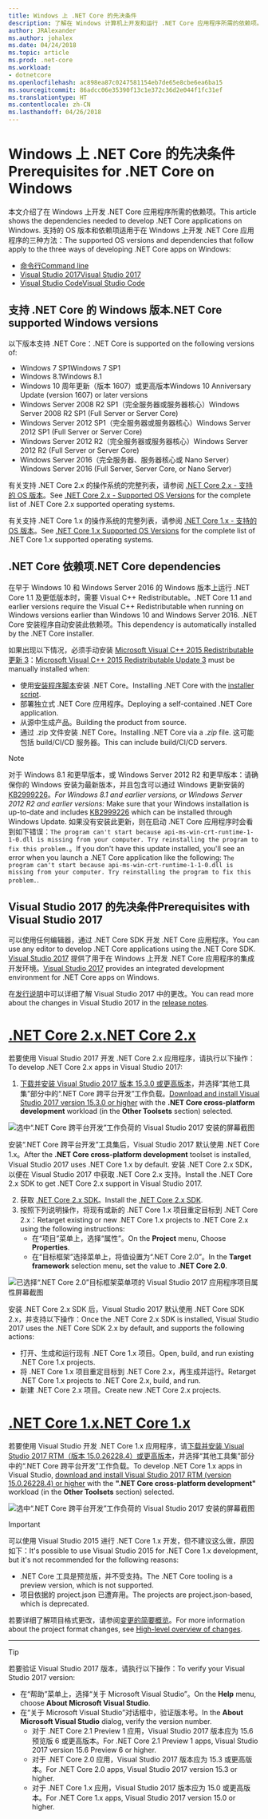```yaml
---
title: Windows 上 .NET Core 的先决条件
description: 了解在 Windows 计算机上开发和运行 .NET Core 应用程序所需的依赖项。
author: JRAlexander
ms.author: johalex
ms.date: 04/24/2018
ms.topic: article
ms.prod: .net-core
ms.workload:
- dotnetcore
ms.openlocfilehash: ac898ea87c0247581154eb7de65e8cbe6ea6ba15
ms.sourcegitcommit: 86adcc06e35390f13c1e372c36d2e044f1fc31ef
ms.translationtype: HT
ms.contentlocale: zh-CN
ms.lasthandoff: 04/26/2018
---
```

# <a name="prerequisites-for-net-core-on-windows"></a><span data-ttu-id="69ad0-103">Windows 上 .NET Core 的先决条件</span><span class="sxs-lookup"><span data-stu-id="69ad0-103">Prerequisites for .NET Core on Windows</span></span>

<span data-ttu-id="69ad0-104">本文介绍了在 Windows 上开发 .NET Core 应用程序所需的依赖项。</span><span class="sxs-lookup"><span data-stu-id="69ad0-104">This article shows the dependencies needed to develop .NET Core applications on Windows.</span></span> <span data-ttu-id="69ad0-105">支持的 OS 版本和依赖项适用于在 Windows 上开发 .NET Core 应用程序的三种方法：</span><span class="sxs-lookup"><span data-stu-id="69ad0-105">The supported OS versions and dependencies that follow apply to the three ways of developing .NET Core apps on Windows:</span></span>

* [<span data-ttu-id="69ad0-106">命令行</span><span class="sxs-lookup"><span data-stu-id="69ad0-106">Command line</span></span>](tutorials/using-with-xplat-cli.md)
* [<span data-ttu-id="69ad0-107">Visual Studio 2017</span><span class="sxs-lookup"><span data-stu-id="69ad0-107">Visual Studio 2017</span></span>](https://aka.ms/vsdownload?utm_source=mscom&utm_campaign=msdocs)
* [<span data-ttu-id="69ad0-108">Visual Studio Code</span><span class="sxs-lookup"><span data-stu-id="69ad0-108">Visual Studio Code</span></span>](https://code.visualstudio.com/)

## <a name="net-core-supported-windows-versions"></a><span data-ttu-id="69ad0-109">支持 .NET Core 的 Windows 版本</span><span class="sxs-lookup"><span data-stu-id="69ad0-109">.NET Core supported Windows versions</span></span>

<span data-ttu-id="69ad0-110">以下版本支持 .NET Core：</span><span class="sxs-lookup"><span data-stu-id="69ad0-110">.NET Core is supported on the following versions of:</span></span>

* <span data-ttu-id="69ad0-111">Windows 7 SP1</span><span class="sxs-lookup"><span data-stu-id="69ad0-111">Windows 7 SP1</span></span>
* <span data-ttu-id="69ad0-112">Windows 8.1</span><span class="sxs-lookup"><span data-stu-id="69ad0-112">Windows 8.1</span></span>
* <span data-ttu-id="69ad0-113">Windows 10 周年更新（版本 1607）或更高版本</span><span class="sxs-lookup"><span data-stu-id="69ad0-113">Windows 10 Anniversary Update (version 1607) or later versions</span></span>
* <span data-ttu-id="69ad0-114">Windows Server 2008 R2 SP1（完全服务器或服务器核心）</span><span class="sxs-lookup"><span data-stu-id="69ad0-114">Windows Server 2008 R2 SP1 (Full Server or Server Core)</span></span>
* <span data-ttu-id="69ad0-115">Windows Server 2012 SP1（完全服务器或服务器核心）</span><span class="sxs-lookup"><span data-stu-id="69ad0-115">Windows Server 2012 SP1 (Full Server or Server Core)</span></span>
* <span data-ttu-id="69ad0-116">Windows Server 2012 R2（完全服务器或服务器核心）</span><span class="sxs-lookup"><span data-stu-id="69ad0-116">Windows Server 2012 R2 (Full Server or Server Core)</span></span>
* <span data-ttu-id="69ad0-117">Windows Server 2016（完全服务器、服务器核心或 Nano Server）</span><span class="sxs-lookup"><span data-stu-id="69ad0-117">Windows Server 2016 (Full Server, Server Core, or Nano Server)</span></span>

<span data-ttu-id="69ad0-118">有关支持 .NET Core 2.x 的操作系统的完整列表，请参阅 [.NET Core 2.x - 支持的 OS 版本](https://github.com/dotnet/core/blob/master/release-notes/2.0/2.0-supported-os.md)。</span><span class="sxs-lookup"><span data-stu-id="69ad0-118">See [.NET Core 2.x - Supported OS Versions](https://github.com/dotnet/core/blob/master/release-notes/2.0/2.0-supported-os.md) for the complete list of .NET Core 2.x supported operating systems.</span></span>

<span data-ttu-id="69ad0-119">有关支持 .NET Core 1.x 的操作系统的完整列表，请参阅 [.NET Core 1.x - 支持的 OS 版本](https://github.com/dotnet/core/blob/master/release-notes/1.0/1.0-supported-os.md)。</span><span class="sxs-lookup"><span data-stu-id="69ad0-119">See [.NET Core 1.x Supported OS Versions](https://github.com/dotnet/core/blob/master/release-notes/1.0/1.0-supported-os.md) for the complete list of .NET Core 1.x supported operating systems.</span></span>

## <a name="net-core-dependencies"></a><span data-ttu-id="69ad0-120">.NET Core 依赖项</span><span class="sxs-lookup"><span data-stu-id="69ad0-120">.NET Core dependencies</span></span>

<span data-ttu-id="69ad0-121">在早于 Windows 10 和 Windows Server 2016 的 Windows 版本上运行 .NET Core 1.1 及更低版本时，需要 Visual C++ Redistributable。</span><span class="sxs-lookup"><span data-stu-id="69ad0-121">.NET Core 1.1 and earlier versions require the Visual C++ Redistributable when running on Windows versions earlier than Windows 10 and Windows Server 2016.</span></span> <span data-ttu-id="69ad0-122">.NET Core 安装程序自动安装此依赖项。</span><span class="sxs-lookup"><span data-stu-id="69ad0-122">This dependency is automatically installed by the .NET Core installer.</span></span>

<span data-ttu-id="69ad0-123">如果出现以下情况，必须手动安装 [Microsoft Visual C++ 2015 Redistributable 更新 3](https://www.microsoft.com/download/details.aspx?id=52685)：</span><span class="sxs-lookup"><span data-stu-id="69ad0-123">[Microsoft Visual C++ 2015 Redistributable Update 3](https://www.microsoft.com/download/details.aspx?id=52685) must be manually installed when:</span></span>

* <span data-ttu-id="69ad0-124">使用[安装程序脚本](./tools/dotnet-install-script.md)安装 .NET Core。</span><span class="sxs-lookup"><span data-stu-id="69ad0-124">Installing .NET Core with the [installer script](./tools/dotnet-install-script.md).</span></span>
* <span data-ttu-id="69ad0-125">部署独立式 .NET Core 应用程序。</span><span class="sxs-lookup"><span data-stu-id="69ad0-125">Deploying a self-contained .NET Core application.</span></span>
* <span data-ttu-id="69ad0-126">从源中生成产品。</span><span class="sxs-lookup"><span data-stu-id="69ad0-126">Building the product from source.</span></span>
* <span data-ttu-id="69ad0-127">通过 .zip 文件安装 .NET Core。</span><span class="sxs-lookup"><span data-stu-id="69ad0-127">Installing .NET Core via a *.zip* file.</span></span> <span data-ttu-id="69ad0-128">这可能包括 build/CI/CD 服务器。</span><span class="sxs-lookup"><span data-stu-id="69ad0-128">This can include build/CI/CD servers.</span></span>

> [!NOTE]
> <span data-ttu-id="69ad0-129">对于 Windows 8.1 和更早版本，或 Windows Server 2012 R2 和更早版本：请确保你的 Windows 安装为最新版本，并且包含可以通过 Windows 更新安装的 [KB2999226](https://support.microsoft.com/en-us/help/2999226/update-for-universal-c-runtime-in-windows)。</span><span class="sxs-lookup"><span data-stu-id="69ad0-129">*For Windows 8.1 and earlier versions, or Windows Server 2012 R2 and earlier versions:* Make sure that your Windows installation is up-to-date and includes [KB2999226](https://support.microsoft.com/en-us/help/2999226/update-for-universal-c-runtime-in-windows) which can be installed through Windows Update.</span></span> <span data-ttu-id="69ad0-130">如果没有安装此更新，则在启动 .NET Core 应用程序时会看到如下错误：`The program can't start because api-ms-win-crt-runtime-1-1-0.dll is missing from your computer. Try reinstalling the program to fix this problem.`。</span><span class="sxs-lookup"><span data-stu-id="69ad0-130">If you don't have this update installed, you'll see an error when you launch a .NET Core application like the following: `The program can't start because api-ms-win-crt-runtime-1-1-0.dll is missing from your computer. Try reinstalling the program to fix this problem.`.</span></span>

## <a name="prerequisites-with-visual-studio-2017"></a><span data-ttu-id="69ad0-131">Visual Studio 2017 的先决条件</span><span class="sxs-lookup"><span data-stu-id="69ad0-131">Prerequisites with Visual Studio 2017</span></span>

<span data-ttu-id="69ad0-132">可以使用任何编辑器，通过 .NET Core SDK 开发 .NET Core 应用程序。</span><span class="sxs-lookup"><span data-stu-id="69ad0-132">You can use any editor to develop .NET Core applications using the .NET Core SDK.</span></span> <span data-ttu-id="69ad0-133">[Visual Studio 2017](#visual-studio-2017) 提供了用于在 Windows 上开发 .NET Core 应用程序的集成开发环境。</span><span class="sxs-lookup"><span data-stu-id="69ad0-133">[Visual Studio 2017](#visual-studio-2017) provides an integrated development environment for .NET Core apps on Windows.</span></span>

<span data-ttu-id="69ad0-134">在[发行说明](/visualstudio/releasenotes/vs2017-relnotes)中可以详细了解 Visual Studio 2017 中的更改。</span><span class="sxs-lookup"><span data-stu-id="69ad0-134">You can read more about the changes in Visual Studio 2017 in the [release notes](/visualstudio/releasenotes/vs2017-relnotes).</span></span>

# <a name="net-core-2xtabnetcore2x"></a>[<span data-ttu-id="69ad0-135">.NET Core 2.x</span><span class="sxs-lookup"><span data-stu-id="69ad0-135">.NET Core 2.x</span></span>](#tab/netcore2x)

<span data-ttu-id="69ad0-136">若要使用 Visual Studio 2017 开发 .NET Core 2.x 应用程序，请执行以下操作：</span><span class="sxs-lookup"><span data-stu-id="69ad0-136">To develop .NET Core 2.x apps in Visual Studio 2017:</span></span>

 1. <span data-ttu-id="69ad0-137">[下载并安装 Visual Studio 2017 版本 15.3.0 或更高版本](/visualstudio/install/install-visual-studio)，并选择“其他工具集”部分中的“.NET Core 跨平台开发”工作负载。</span><span class="sxs-lookup"><span data-stu-id="69ad0-137">[Download and install Visual Studio 2017 version 15.3.0 or higher](/visualstudio/install/install-visual-studio) with the **.NET Core cross-platform development** workload (in the **Other Toolsets** section) selected.</span></span>

![选中“.NET Core 跨平台开发”工作负荷的 Visual Studio 2017 安装的屏幕截图](./media/windows-prerequisites/vs-15-3-workloads.jpg)

<span data-ttu-id="69ad0-139">安装“.NET Core 跨平台开发”工具集后，Visual Studio 2017 默认使用 .NET Core 1.x。</span><span class="sxs-lookup"><span data-stu-id="69ad0-139">After the **.NET Core cross-platform development** toolset is installed, Visual Studio 2017 uses .NET Core 1.x by default.</span></span> <span data-ttu-id="69ad0-140">安装 .NET Core 2.x SDK，以便在 Visual Studio 2017 中获取 .NET Core 2.x 支持。</span><span class="sxs-lookup"><span data-stu-id="69ad0-140">Install the .NET Core 2.x SDK to get .NET Core 2.x support in Visual Studio 2017.</span></span>

 2. <span data-ttu-id="69ad0-141">获取 [.NET Core 2.x SDK](https://www.microsoft.com/net/download/core)。</span><span class="sxs-lookup"><span data-stu-id="69ad0-141">Install the [.NET Core 2.x SDK](https://www.microsoft.com/net/download/core).</span></span>
 3. <span data-ttu-id="69ad0-142">按照下列说明操作，将现有或新的 .NET Core 1.x 项目重定目标到 .NET Core 2.x：</span><span class="sxs-lookup"><span data-stu-id="69ad0-142">Retarget existing or new .NET Core 1.x projects to .NET Core 2.x using the following instructions:</span></span>
    * <span data-ttu-id="69ad0-143">在“项目”菜单上，选择“属性”。</span><span class="sxs-lookup"><span data-stu-id="69ad0-143">On the **Project** menu, Choose **Properties**.</span></span>
    * <span data-ttu-id="69ad0-144">在“目标框架”选择菜单上，将值设置为“.NET Core 2.0”。</span><span class="sxs-lookup"><span data-stu-id="69ad0-144">In the **Target framework** selection menu, set the value to **.NET Core 2.0**.</span></span>

![已选择“.NET Core 2.0”目标框架菜单项的 Visual Studio 2017 应用程序项目属性屏幕截图](./media/windows-prerequisites/Targeting-dotnetCore2.png)

<span data-ttu-id="69ad0-146">安装 .NET Core 2.x SDK 后，Visual Studio 2017 默认使用 .NET Core SDK 2.x，并支持以下操作：</span><span class="sxs-lookup"><span data-stu-id="69ad0-146">Once the .NET Core 2.x SDK is installed, Visual Studio 2017 uses the .NET Core SDK 2.x by default, and supports the following actions:</span></span>

* <span data-ttu-id="69ad0-147">打开、生成和运行现有 .NET Core 1.x 项目。</span><span class="sxs-lookup"><span data-stu-id="69ad0-147">Open, build, and run existing .NET Core 1.x projects.</span></span>
* <span data-ttu-id="69ad0-148">将 .NET Core 1.x 项目重定目标到 .NET Core 2.x，再生成并运行。</span><span class="sxs-lookup"><span data-stu-id="69ad0-148">Retarget .NET Core 1.x projects to .NET Core 2.x, build, and run.</span></span>
* <span data-ttu-id="69ad0-149">新建 .NET Core 2.x 项目。</span><span class="sxs-lookup"><span data-stu-id="69ad0-149">Create new .NET Core 2.x projects.</span></span>

# <a name="net-core-1xtabnetcore1x"></a>[<span data-ttu-id="69ad0-150">.NET Core 1.x</span><span class="sxs-lookup"><span data-stu-id="69ad0-150">.NET Core 1.x</span></span>](#tab/netcore1x)

<span data-ttu-id="69ad0-151">若要使用 Visual Studio 开发 .NET Core 1.x 应用程序，请[下载并安装 Visual Studio 2017 RTM（版本 15.0.26228.4）或更高版本](/visualstudio/install/install-visual-studio)，并选择“其他工具集”部分中的“.NET Core 跨平台开发”工作负载。</span><span class="sxs-lookup"><span data-stu-id="69ad0-151">To develop .NET Core 1.x apps in Visual Studio, [download and install Visual Studio 2017 RTM (version 15.0.26228.4) or higher](/visualstudio/install/install-visual-studio) with the **".NET Core cross-platform development"** workload (in the **Other Toolsets** section) selected.</span></span>

![选中“.NET Core 跨平台开发”工作负荷的 Visual Studio 2017 安装的屏幕截图](./media/windows-prerequisites/vs_workloads.jpg)

> [!IMPORTANT]
> <span data-ttu-id="69ad0-153">可以使用 Visual Studio 2015 进行 .NET Core 1.x 开发，但不建议这么做，原因如下：</span><span class="sxs-lookup"><span data-stu-id="69ad0-153">It's possible to use Visual Studio 2015 for .NET Core 1.x development, but it's not recommended for the following reasons:</span></span>
  > * <span data-ttu-id="69ad0-154">.NET Core 工具是预览版，并不受支持。</span><span class="sxs-lookup"><span data-stu-id="69ad0-154">The .NET Core tooling is a preview version, which is not supported.</span></span>
  > * <span data-ttu-id="69ad0-155">项目依据的 project.json 已遭弃用。</span><span class="sxs-lookup"><span data-stu-id="69ad0-155">The projects are project.json-based, which is deprecated.</span></span>
>
> <span data-ttu-id="69ad0-156">若要详细了解项目格式更改，请参阅[变更的简要概览](./tools/cli-msbuild-architecture.md)。</span><span class="sxs-lookup"><span data-stu-id="69ad0-156">For more information about the project format changes, see [High-level overview of changes](./tools/cli-msbuild-architecture.md).</span></span>
---

> [!TIP]
> <span data-ttu-id="69ad0-157">若要验证 Visual Studio 2017 版本，请执行以下操作：</span><span class="sxs-lookup"><span data-stu-id="69ad0-157">To verify your Visual Studio 2017 version:</span></span>
>
> * <span data-ttu-id="69ad0-158">在“帮助”菜单上，选择“关于 Microsoft Visual Studio”。</span><span class="sxs-lookup"><span data-stu-id="69ad0-158">On the **Help** menu, choose **About Microsoft Visual Studio**.</span></span>
> * <span data-ttu-id="69ad0-159">在“关于 Microsoft Visual Studio”对话框中，验证版本号。</span><span class="sxs-lookup"><span data-stu-id="69ad0-159">In the **About Microsoft Visual Studio** dialog, verify the version number.</span></span>
>   * <span data-ttu-id="69ad0-160">对于 .NET Core 2.1 Preview 1 应用，Visual Studio 2017 版本应为 15.6 预览版 6 或更高版本。</span><span class="sxs-lookup"><span data-stu-id="69ad0-160">For .NET Core 2.1 Preview 1 apps, Visual Studio 2017 version 15.6 Preview 6 or higher.</span></span>
>   * <span data-ttu-id="69ad0-161">对于 .NET Core 2.0 应用，Visual Studio 2017 版本应为 15.3 或更高版本。</span><span class="sxs-lookup"><span data-stu-id="69ad0-161">For .NET Core 2.0 apps, Visual Studio 2017 version 15.3 or higher.</span></span>
>   * <span data-ttu-id="69ad0-162">对于 .NET Core 1.x 应用，Visual Studio 2017 版本应为 15.0 或更高版本。</span><span class="sxs-lookup"><span data-stu-id="69ad0-162">For .NET Core 1.x apps, Visual Studio 2017 version 15.0 or higher.</span></span>
